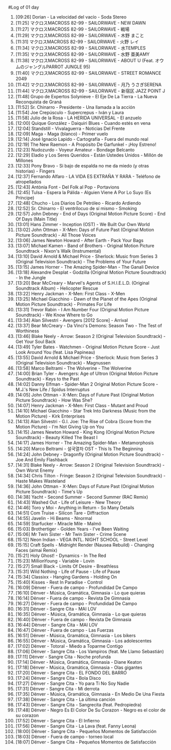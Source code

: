 #Log of 01 day

1. [09:26] Dorian - La velocidad del vacío - Soda Stereo
1. [11:25] マクロスMACROSS 82-99 - SAILORWAVE - NEW DAWN
1. [11:27] マクロスMACROSS 82-99 - SAILORWAVE - 戦場
1. [11:29] マクロスMACROSS 82-99 - SAILORWAVE - 木野 まこと
1. [11:31] マクロスMACROSS 82-99 - SAILORWAVE - 火野 レイ
1. [11:34] マクロスMACROSS 82-99 - SAILORWAVE - 水TEMPLES
1. [11:35] マクロスMACROSS 82-99 - SAILORWAVE - 水野 亜美AMY
1. [11:38] マクロスMACROSS 82-99 - SAILORWAVE - ABOUT U (Feat. オウムのジャングルPARROT JUNGLE 95)
1. [11:40] マクロスMACROSS 82-99 - SAILORWAVE - STREET ROMANCE 2049
1. [11:42] マクロスMACROSS 82-99 - SAILORWAVE - 月乃 うさぎSERENA
1. [11:44] マクロスMACROSS 82-99 - SAILORWAVE - 新宿区 JAZZ POINT J
1. [11:48] Grupo de Expertos Solynieve - El Eje De La Tierra - La Nueva Reconquista de Graná
1. [11:52] Sr. Chinarro - Presidente - Una llamada a la acción
1. [11:54] Joe Crepúsculo - Supercrepus - Iván y Laura
1. [11:58] Julio de la Rosa - LA HERIDA UNIVERSAL - El anzuelo
1. [12:00] Quique González - Daiquiri Blues - Cuando estés en vena
1. [12:04] Standstill - Vivalaguerra - Noticias Del Frente
1. [12:09] Maga - Maga (blanco) - Primer vuelo
1. [12:14] José Ignacio Lapido - Cartografía - Fuera del mundo real
1. [12:19] The New Raemon - A Propósito De Garfunkel - ¡Hoy Estreno!
1. [12:23] Nudozurdo - Voyeur Amateur - Bondage Belcanto
1. [12:29] Eladio y Los Seres Queridos - Están Ustedes Unidos - Millón de Millones
1. [12:33] Pony Bravo - Si bajo de espalda no me da miedo (y otras historias) - Fingers
1. [12:37] Fernando Alfaro - LA VIDA ES EXTRAÑA Y RARA - Teléfono de atropellados
1. [12:43] Antònia Font - Del Folk al Pop - Portavions
1. [12:45] Tulsa - Espera la Pálida - Alguien Viene A Por Lo Suyo (Es Príncipe)
1. [12:48] Chucho - Los Diarios De Petróleo - Ricardo Ardiendo
1. [12:52] Sr. Chinarro - El ventrílocuo de sí mismo - Smoking
1. [12:57] John Debney - End of Days (Original Motion Picture Score) - End Of Days (Main Title)
1. [13:01] Hans Zimmer - Inception (OST) - We Built Our Own World
1. [13:02] John Ottman - X-Men: Days of Future Past (Original Motion Picture Soundtrack) - All Those Voices
1. [13:06] James Newton Howard - After Earth - Pack Your Bags
1. [13:07] Michael Kamen - Band of Brothers - Original Motion Picture Soundtrack - Nixon's Walk (Instrumental)
1. [13:10] David Arnold & Michael Price - Sherlock: Music from Series 3 (Original Television Soundtrack) - The Problems of Your Future
1. [13:15] James Horner - The Amazing Spider-Man - The Ganali Device
1. [13:18] Alexandre Desplat - Godzilla (Original Motion Picture Soundtrack) - In the Jungle
1. [13:20] Bear McCreary - Marvel's Agents of S.H.I.E.L.D. (Original Soundtrack Album) - Helicopter Rescue
1. [13:22] Henry Jackman - X-Men: First Class - X-Men
1. [13:25] Michael Giacchino - Dawn of the Planet of the Apes (Original Motion Picture Soundtrack) - Primates For Life
1. [13:31] Trevor Rabin - I Am Number Four (Original Motion Picture Soundtrack) - We Know Where to Go
1. [13:34] Alan Silvestri - Avengers [2012 Score] - Arrival
1. [13:37] Bear McCreary - Da Vinci's Demons: Season Two - The Test of Worthiness
1. [13:46] Blake Neely - Arrow: Season 2 (Original Television Soundtrack) - Get Your Soul Back
1. [13:49] Tyler Bates - Watchmen - Original Motion Picture Score - Just Look Around You (feat. Lisa Papineau)
1. [13:55] David Arnold & Michael Price - Sherlock: Music from Series 3 (Original Television Soundtrack) - Magnussen
1. [13:58] Marco Beltrami - The Wolverine - The Wolverine
1. [14:00] Brian Tyler - Avengers: Age of Ultron (Original Motion Picture Soundtrack) - Keys to the Past
1. [14:02] Danny Elfman - Spider-Man 2 Original Motion Picture Score - M.J.'s New Life / Spidus Interruptus
1. [14:05] John Ottman - X-Men: Days of Future Past (Original Motion Picture Soundtrack) - How Was She?
1. [14:07] Henry Jackman - X-Men: First Class - Mutant and Proud
1. [14:10] Michael Giacchino - Star Trek Into Darkness (Music from the Motion Picture) - Kirk Enterprises
1. [14:13] Alan Silvestri - G.I. Joe: The Rise of Cobra (Score from the Motion Picture) - I'm Not Giving Up on You
1. [14:15] James Newton Howard - King Kong (Original Motion Picture Soundtrack) - Beauty Killed The Beast I
1. [14:17] James Horner - The Amazing Spider-Man - Metamorphosis
1. [14:20] Marco Beltrami - 설국열차 OST - This Is The Beginning
1. [14:24] John Debney - Dragonfly (Original Motion Picture Soundtrack) - Joe And Emily Flashback
1. [14:31] Blake Neely - Arrow: Season 2 (Original Television Soundtrack) - Own Worst Enemy
1. [14:34] Chris Tilton - Fringe: Season 2 (Original Television Soundtrack) - Haste Makes Wasteland
1. [14:36] John Ottman - X-Men: Days of Future Past (Original Motion Picture Soundtrack) - Time's Up
1. [14:38] Yacht - Second Summer - Second Summer (RAC Remix)
1. [14:43] Washed Out - Life of Leisure - New Theory
1. [14:46] Toro y Moi - Anything in Return - So Many Details
1. [14:51] Com Truise - Silicon Tare - Diffraction
1. [14:55] Javelin - Hi Beams - Nnormal
1. [14:59] Starfucker - Miracle Mile - Malmö
1. [15:03] Brothertiger - Golden Years - I've Been Waiting
1. [15:06] Mr Twin Sister - Mr Twin Sister - Crime Scene
1. [15:12] Neon Indian - VEGA INTL. NIGHT SCHOOL - Street Level
1. [15:15] Craft Spells - Midnight Render (Nausea Rebuild) - Changing Faces (aimai Remix)
1. [15:21] Holy Ghost! - Dynamics - In The Red
1. [15:23] MillionYoung - Variable - Lovin
1. [15:27] Small Black - Limits Of Desire - Breathless
1. [15:31] Wild Nothing - Life of Pause - Life of Pause
1. [15:34] Classixx - Hanging Gardens - Holding On
1. [15:40] Kisses - Rest In Paradise - Control
1. [16:09] Dënver - Fuera de campo - Profundidad De Campo
1. [16:10] Dënver - Música, Gramática, Gimnasia - Lo que quieras
1. [16:14] Dënver - Fuera de campo - Revista De Gimnasia
1. [16:27] Dënver - Fuera de campo - Profundidad De Campo
1. [16:31] Dënver - Sangre Cita - MAI LOV
1. [16:35] Dënver - Música, Gramática, Gimnasia - Lo que quieras
1. [16:40] Dënver - Fuera de campo - Revista De Gimnasia
1. [16:44] Dënver - Sangre Cita - MAI LOV
1. [16:47] Dënver - Fuera de campo - Las Fuerzas
1. [16:51] Dënver - Música, Gramática, Gimnasia - Los bikers
1. [16:55] Dënver - Música, Gramática, Gimnasia - Los adolescentes
1. [17:02] Dënver - Totoral - Miedo a Toparme Contigo
1. [17:06] Dënver - Sangre Cita - Los Vampiros (feat. Me Llamo Sebastián)
1. [17:11] Dënver - Sangre Cita - Noche profunda
1. [17:14] Dënver - Música, Gramática, Gimnasia - Diane Keaton
1. [17:18] Dënver - Música, Gramática, Gimnasia - Olas gigantes
1. [17:20] Dënver - Sangre Cita - EL FONDO DEL BARRO
1. [17:24] Dënver - Sangre Cita - Bola Disco
1. [17:27] Dënver - Sangre Cita - Yo para Ti No Soy Nadie
1. [17:31] Dënver - Sangre Cita - Mi derrota
1. [17:35] Dënver - Música, Gramática, Gimnasia - En Medio De Una Fiesta
1. [17:38] Dënver - Sangre Cita - La última canción
1. [17:43] Dënver - Sangre Cita - Sangrecita (feat. Pedropiedra)
1. [17:48] Dënver - Negro Es El Color De Su Corazon - Negro es el color de su corazon
1. [17:52] Dënver - Sangre Cita - El Infierno
1. [17:56] Dënver - Sangre Cita - La Lava (feat. Fanny Leona)
1. [18:00] Dënver - Sangre Cita - Pequeños Momentos de Satisfacción
1. [18:03] Dënver - Fuera de campo - torneo local
1. [18:07] Dënver - Sangre Cita - Pequeños Momentos de Satisfacción
